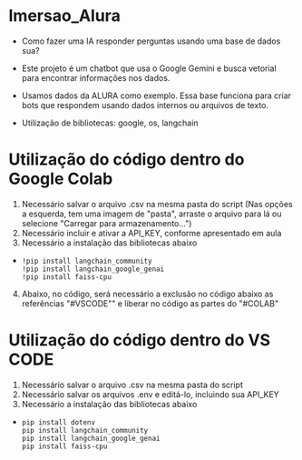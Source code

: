 # Imersao_Alura

- Como fazer uma IA responder perguntas usando uma base de dados sua?
- Este projeto é um chatbot que usa o Google Gemini e busca vetorial para encontrar informações nos dados.
- Usamos dados da ALURA como exemplo. Essa base funciona para criar bots que respondem usando dados internos ou arquivos de texto.

- Utilização de bibliotecas: google, os, langchain

# Utilização do código dentro do Google Colab

1. Necessário salvar o arquivo .csv na mesma pasta do script (Nas opções a esquerda, tem uma imagem de "pasta", arraste o arquivo para lá ou selecione "Carregar para armazenamento...")
2. Necessário incluir e ativar a API_KEY, conforme apresentado em aula
3. Necessário a instalação das bibliotecas abaixo
-     !pip install langchain_community
      !pip install langchain_google_genai
      !pip install faiss-cpu
4. Abaixo, no código, será necessário a exclusão no código abaixo as referências "#VSCODE"" e liberar no código as partes do "#COLAB"

# Utilização do código dentro do VS CODE

1. Necessário salvar o arquivo .csv na mesma pasta do script
2. Necessário salvar os arquivos .env e editá-lo, incluindo sua API_KEY
3. Necessário a instalação das bibliotecas abaixo
- 	  pip install dotenv
      pip install langchain_community
      pip install langchain_google_genai
      pip install faiss-cpu
